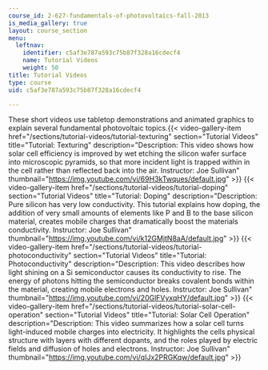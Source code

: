 ```yaml
---
course_id: 2-627-fundamentals-of-photovoltaics-fall-2013
is_media_gallery: true
layout: course_section
menu:
  leftnav:
    identifier: c5af3e787a593c75b87f328a16cdecf4
    name: Tutorial Videos
    weight: 50
title: Tutorial Videos
type: course
uid: c5af3e787a593c75b87f328a16cdecf4

---
```


These short videos use tabletop demonstrations and animated graphics to explain several fundamental photovoltaic topics.{{< video-gallery-item href="/sections/tutorial-videos/tutorial-texturing" section="Tutorial Videos" title="Tutorial: Texturing" description="Description: This video shows how solar cell efficiency is improved by wet etching the silicon wafer surface into microscopic pyramids, so that more incident light is trapped within in the cell rather than reflected back into the air. Instructor: Joe Sullivan" thumbnail="https://img.youtube.com/vi/69H3kTwques/default.jpg" >}} {{< video-gallery-item href="/sections/tutorial-videos/tutorial-doping" section="Tutorial Videos" title="Tutorial: Doping" description="Description: Pure silicon has very low conductivity. This tutorial explains how doping, the addition of very small amounts of elements like P and B to the base silicon material, creates mobile charges that dramatically boost the materials conductivity. Instructor: Joe Sullivan" thumbnail="https://img.youtube.com/vi/k12GMjtN8aA/default.jpg" >}} {{< video-gallery-item href="/sections/tutorial-videos/tutorial-photoconductivity" section="Tutorial Videos" title="Tutorial: Photoconductivity" description="Description: This video describes how light shining on a Si semiconductor causes its conductivity to rise. The energy of photons hitting the semiconductor breaks covalent bonds within the material, creating mobile electrons and holes. Instructor: Joe Sullivan" thumbnail="https://img.youtube.com/vi/20GlFVyxqHY/default.jpg" >}} {{< video-gallery-item href="/sections/tutorial-videos/tutorial-solar-cell-operation" section="Tutorial Videos" title="Tutorial: Solar Cell Operation" description="Description: This video summarizes how a solar cell turns light-induced mobile charges into electricity. It highlights the cells physical structure with layers with different dopants, and the roles played by electric fields and diffusion of holes and electrons. Instructor: Joe Sullivan" thumbnail="https://img.youtube.com/vi/qIJx2PRGKqw/default.jpg" >}}